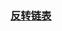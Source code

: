 ### [反转链表](https://github.com/wuye251/php-interview/blob/main/doc/algorithm/%E9%AB%98%E9%A2%91%E9%9D%A2%E8%AF%95%E9%A2%98/%E5%8F%8D%E8%BD%AC%E9%93%BE%E8%A1%A8.md)